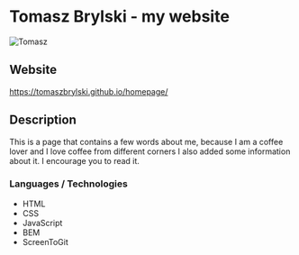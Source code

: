 # Tomasz Brylski - my website

![Tomasz](images/myWebsite.gif)

## Website

https://tomaszbrylski.github.io/homepage/

## Description

This is a page that contains a few words about me, because I am a coffee lover and I love coffee from different corners I also added some information about it. I encourage you to read it.

### Languages / Technologies
- HTML
- CSS
- JavaScript
- BEM
- ScreenToGit
